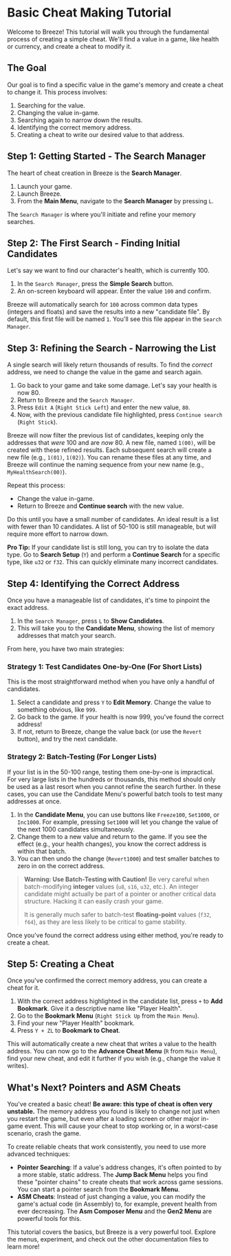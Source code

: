 # Basic Cheat Making Tutorial

Welcome to Breeze! This tutorial will walk you through the fundamental process of creating a simple cheat. We'll find a value in a game, like health or currency, and create a cheat to modify it.

## The Goal

Our goal is to find a specific value in the game's memory and create a cheat to change it. This process involves:
1.  Searching for the value.
2.  Changing the value in-game.
3.  Searching again to narrow down the results.
4.  Identifying the correct memory address.
5.  Creating a cheat to write our desired value to that address.

## Step 1: Getting Started - The Search Manager

The heart of cheat creation in Breeze is the **Search Manager**.

1.  Launch your game.
2.  Launch Breeze.
3.  From the **Main Menu**, navigate to the **Search Manager** by pressing `L`.

The `Search Manager` is where you'll initiate and refine your memory searches.

## Step 2: The First Search - Finding Initial Candidates

Let's say we want to find our character's health, which is currently 100.

1.  In the `Search Manager`, press the **Simple Search** button.
2.  An on-screen keyboard will appear. Enter the value `100` and confirm.

Breeze will automatically search for `100` across common data types (integers and floats) and save the results into a new "candidate file". By default, this first file will be named `1`. You'll see this file appear in the `Search Manager`.

## Step 3: Refining the Search - Narrowing the List

A single search will likely return thousands of results. To find the *correct* address, we need to change the value in the game and search again.

1.  Go back to your game and take some damage. Let's say your health is now 80.
2.  Return to Breeze and the `Search Manager`.
3.  Press `Edit A` (`Right Stick Left`) and enter the new value, `80`.
4.  Now, with the previous candidate file highlighted, press `Continue search` (`Right Stick`).

Breeze will now filter the previous list of candidates, keeping only the addresses that *were* 100 and are *now* 80. A new file, named `1(00)`, will be created with these refined results. Each subsequent search will create a new file (e.g., `1(01)`, `1(02)`). You can rename these files at any time, and Breeze will continue the naming sequence from your new name (e.g., `MyHealthSearch(00)`).

Repeat this process:
*   Change the value in-game.
*   Return to Breeze and **Continue search** with the new value.

Do this until you have a small number of candidates. An ideal result is a list with fewer than 10 candidates. A list of 50-100 is still manageable, but will require more effort to narrow down.

**Pro Tip:** If your candidate list is still long, you can try to isolate the data type. Go to **Search Setup** (`Y`) and perform a **Continue Search** for a specific type, like `u32` or `f32`. This can quickly eliminate many incorrect candidates.

## Step 4: Identifying the Correct Address

Once you have a manageable list of candidates, it's time to pinpoint the exact address.

1.  In the `Search Manager`, press `L` to **Show Candidates**.
2.  This will take you to the **Candidate Menu**, showing the list of memory addresses that match your search.

From here, you have two main strategies:

### Strategy 1: Test Candidates One-by-One (For Short Lists)

This is the most straightforward method when you have only a handful of candidates.

1.  Select a candidate and press `Y` to **Edit Memory**. Change the value to something obvious, like `999`.
2.  Go back to the game. If your health is now 999, you've found the correct address!
3.  If not, return to Breeze, change the value back (or use the `Revert` button), and try the next candidate.

### Strategy 2: Batch-Testing (For Longer Lists)

If your list is in the 50-100 range, testing them one-by-one is impractical. For very large lists in the hundreds or thousands, this method should only be used as a last resort when you cannot refine the search further. In these cases, you can use the Candidate Menu's powerful batch tools to test many addresses at once.

1.  In the **Candidate Menu**, you can use buttons like `Freeze100`, `Set1000`, or `Inc1000`. For example, pressing `Set1000` will let you change the value of the next 1000 candidates simultaneously.
2.  Change them to a new value and return to the game. If you see the effect (e.g., your health changes), you know the correct address is within that batch.
3.  You can then undo the change (`Revert1000`) and test smaller batches to zero in on the correct address.

> **Warning: Use Batch-Testing with Caution!**
> Be very careful when batch-modifying **integer** values (`u8`, `s16`, `u32`, etc.). An integer candidate might actually be part of a pointer or another critical data structure. Hacking it can easily crash your game.
>
> It is generally much safer to batch-test **floating-point** values (`f32`, `f64`), as they are less likely to be critical to game stability.

Once you've found the correct address using either method, you're ready to create a cheat.

## Step 5: Creating a Cheat

Once you've confirmed the correct memory address, you can create a cheat for it.

1.  With the correct address highlighted in the candidate list, press `+` to **Add Bookmark**. Give it a descriptive name like "Player Health".
2.  Go to the **Bookmark Menu** (`Right Stick Up` from the `Main Menu`).
3.  Find your new "Player Health" bookmark.
4.  Press `Y + ZL` to **Bookmark to Cheat**.

This will automatically create a new cheat that writes a value to the health address. You can now go to the **Advance Cheat Menu** (`R` from `Main Menu`), find your new cheat, and edit it further if you wish (e.g., change the value it writes).

## What's Next? Pointers and ASM Cheats

You've created a basic cheat! **Be aware: this type of cheat is often very unstable.** The memory address you found is likely to change not just when you restart the game, but even after a loading screen or other major in-game event. This will cause your cheat to stop working or, in a worst-case scenario, crash the game.

To create reliable cheats that work consistently, you need to use more advanced techniques:

*   **Pointer Searching**: If a value's address changes, it's often pointed to by a more stable, static address. The **Jump Back Menu** helps you find these "pointer chains" to create cheats that work across game sessions. You can start a pointer search from the **Bookmark Menu**.
*   **ASM Cheats**: Instead of just changing a value, you can modify the game's actual code (in Assembly) to, for example, prevent health from ever decreasing. The **Asm Composer Menu** and the **Gen2 Menu** are powerful tools for this.

This tutorial covers the basics, but Breeze is a very powerful tool. Explore the menus, experiment, and check out the other documentation files to learn more!